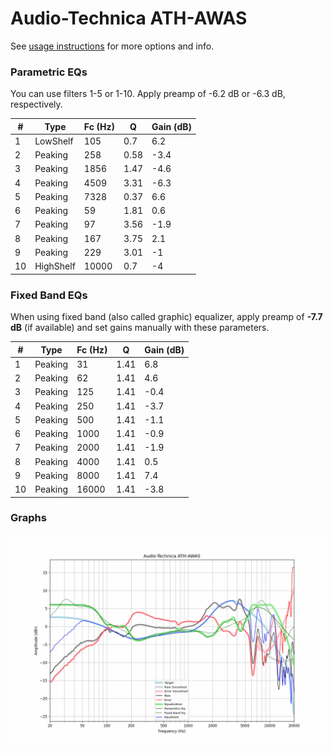 # Audio-Technica ATH-AWAS
See [usage instructions](https://github.com/jaakkopasanen/AutoEq#usage) for more options and info.

### Parametric EQs
You can use filters 1-5 or 1-10. Apply preamp of -6.2 dB or -6.3 dB, respectively.

|   # | Type      |   Fc (Hz) |    Q |   Gain (dB) |
|-----|-----------|-----------|------|-------------|
|   1 | LowShelf  |       105 | 0.7  |         6.2 |
|   2 | Peaking   |       258 | 0.58 |        -3.4 |
|   3 | Peaking   |      1856 | 1.47 |        -4.6 |
|   4 | Peaking   |      4509 | 3.31 |        -6.3 |
|   5 | Peaking   |      7328 | 0.37 |         6.6 |
|   6 | Peaking   |        59 | 1.81 |         0.6 |
|   7 | Peaking   |        97 | 3.56 |        -1.9 |
|   8 | Peaking   |       167 | 3.75 |         2.1 |
|   9 | Peaking   |       229 | 3.01 |        -1   |
|  10 | HighShelf |     10000 | 0.7  |        -4   |

### Fixed Band EQs
When using fixed band (also called graphic) equalizer, apply preamp of **-7.7 dB** (if available) and set gains manually with these parameters.

|   # | Type    |   Fc (Hz) |    Q |   Gain (dB) |
|-----|---------|-----------|------|-------------|
|   1 | Peaking |        31 | 1.41 |         6.8 |
|   2 | Peaking |        62 | 1.41 |         4.6 |
|   3 | Peaking |       125 | 1.41 |        -0.4 |
|   4 | Peaking |       250 | 1.41 |        -3.7 |
|   5 | Peaking |       500 | 1.41 |        -1.1 |
|   6 | Peaking |      1000 | 1.41 |        -0.9 |
|   7 | Peaking |      2000 | 1.41 |        -1.9 |
|   8 | Peaking |      4000 | 1.41 |         0.5 |
|   9 | Peaking |      8000 | 1.41 |         7.4 |
|  10 | Peaking |     16000 | 1.41 |        -3.8 |

### Graphs
![](./Audio-Technica%20ATH-AWAS.png)
